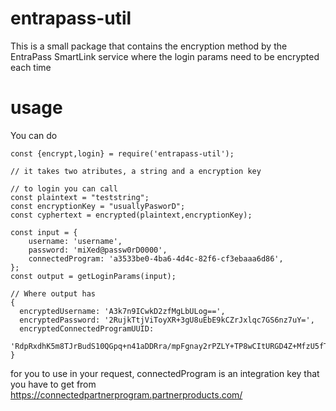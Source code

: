 # entrapass-util
This is a small package that contains the encryption method by the EntraPass SmartLink service where the login params need to be encrypted each time

# usage
You can do
```
const {encrypt,login} = require('entrapass-util');

// it takes two atributes, a string and a encryption key

// to login you can call
const plaintext = "teststring";
const encryptionKey = "usuallyPasworD";
const cyphertext = encrypted(plaintext,encryptionKey);

const input = {
    username: 'username',
    password: 'miXed@passw0rD0000',
    connectedProgram: 'a3533be0-4ba6-4d4c-82f6-cf3ebaaa6d86',
};
const output = getLoginParams(input);

// Where output has
{
  encryptedUsername: 'A3k7n9ICwkD2zfMgLbULog==',
  encryptedPassword: '2RujkTtjViToyXR+3gU8uEbE9kCZrJxlqc7GS6nz7uY=',
  encryptedConnectedProgramUUID:
  'RdpRxdhK5m8TJrBudS10QGpq+n41aDDRra/mpFgnay2rPZLY+TP8wCItURGD4Z+MfzU5fThfka94UGMrfsg3jRBS5pyE54YKVe030UrCE6c=',
}
```
for you to use in your request, connectedProgram is an integration key that you have to get from https://connectedpartnerprogram.partnerproducts.com/
